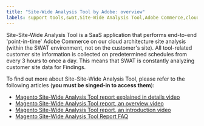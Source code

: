 ```yaml
---
title: "Site-Wide Analysis Tool by Adobe: overview"
labels: support tools,swat,Site-Wide Analysis Tool,Adobe Commerce,cloud architecture
---
```


Site-Site-Wide Analysis Tool is a SaaS application that performs end-to-end 'point-in-time' Adobe Commerce on our cloud architecture site analysis (within the SWAT environment, not on the customer's site). All tool-related customer site information is collected on predetermined schedules from every 3 hours to once a day. This means that SWAT is constantly analyzing customer site data for Findings.

To find out more about Site-Site-Wide Analysis Tool, please refer to the following articles (**you must be singed-in to access them**):

* [Magento Site-Wide Analysis Tool report explained in details video](https://support.magento.com/hc/en-us/articles/360048981531-Magento-Site-Wide-Analysis-Tool-report-explained-in-details-video)
* [Magento Site-Wide Analysis Tool report, an overview video](https://support.magento.com/hc/en-us/articles/360048980791-Magento-Site-Wide-Analysis-Tool-report-an-overview-video)
* [Magento Site-Wide Analysis Tool report, an introduction video](https://support.magento.com/hc/en-us/articles/360048980691-Magento-Site-Wide-Analysis-Tool-report-an-introduction-video)
* [Magento Site-Wide Analysis Tool Report FAQ](https://support.magento.com/hc/en-us/articles/360048646671-Magento-Site-Wide-Analysis-Tool-Report-FAQ)
